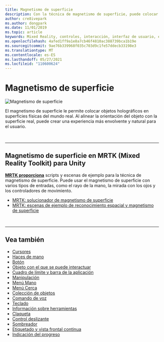 ```yaml
---
title: Magnetismo de superficie
description: Con la técnica de magnetismo de superficie, puede colocar un objeto holográfico en una superficie física real.
author: cre8ivepark
ms.author: dongpark
ms.date: 11/01/2019
ms.topic: article
keywords: Mixed Reality, controles, interacción, interfaz de usuario, experiencia de usuario, casco de realidad mixta, casco de realidad mixta de Windows, casco de realidad virtual, HoloLens, MRTK, kit de herramientas de Mixed Reality, magnetismo de superficie
ms.openlocfilehash: 4afed1ff9a1e8a7cb46f4810ac388739bca1b19e
ms.sourcegitcommit: 9ae76b339968f035c703d9c1fe57ddecb33198e3
ms.translationtype: MT
ms.contentlocale: es-ES
ms.lasthandoff: 05/27/2021
ms.locfileid: "110600624"
---
```

# <a name="surface-magnetism"></a>Magnetismo de superficie

![Magnetismo de superficie](images/MRTK_SurfaceMagnetism.gif)

El magnetismo de superficie le permite colocar objetos holográficos en superficies físicas del mundo real. Al alinear la orientación del objeto con la superficie real, puede crear una experiencia más envolvente y natural para el usuario.

<br>

---

## <a name="surface-magnetism-in-mrtk-mixed-reality-toolkit-for-unity"></a>Magnetismo de superficie en MRTK (Mixed Reality Toolkit) para Unity

**[MRTK proporciona](https://github.com/Microsoft/MixedRealityToolkit-Unity)** scripts y escenas de ejemplo para la técnica de magnetismo de superficie. Puede usar el magnetismo de superficie con varios tipos de entradas, como el rayo de la mano, la mirada con los ojos y los controladores de movimiento.

* [MRTK: solucionador de magnetismo de superficie](/windows/mixed-reality/mrtk-unity/features/ux-building-blocks/solvers/solver#surfacemagnetism)
* [MRTK: escenas de ejemplo de reconocimiento espacial y magnetismo de superficie](https://github.com/microsoft/MixedRealityToolkit-Unity/blob/main/Assets/MRTK/Examples/Demos/Solvers/Scenes/SurfaceMagnetismSpatialAwarenessExample.unity)

<br>

---

## <a name="see-also"></a>Vea también

* [Cursores](cursors.md)
* [Haces de mano](point-and-commit.md)
* [Botón](button.md)
* [Objeto con el que se puede interactuar](interactable-object.md)
* [Cuadro de límite y barra de la aplicación](app-bar-and-bounding-box.md)
* [Manipulación](direct-manipulation.md)
* [Menú Mano](hand-menu.md)
* [Menú Cerca](near-menu.md)
* [Colección de objetos](object-collection.md)
* [Comando de voz](voice-input.md)
* [Teclado](keyboard.md)
* [Información sobre herramientas](tooltip.md)
* [Claqueta](slate.md)
* [Control deslizante](slider.md)
* [Sombreador](shader.md)
* [Etiquetado y vista frontal continua](billboarding-and-tag-along.md)
* [Indicación del progreso](progress.md)